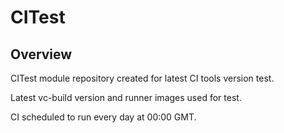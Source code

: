 # CITest

## Overview

CITest module repository created for latest CI tools version test.

Latest vc-build version and runner images used for test.

CI scheduled to run every day at 00:00 GMT.
